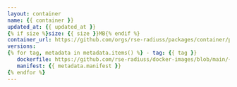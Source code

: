 ```yaml
---
layout: container
name: {{ container }}
updated_at: {{ updated_at }}
{% if size %}size: {{ size }}MB{% endif %}
container_url: https://github.com/orgs/rse-radiuss/packages/container/package/{{ name }}
versions:
{% for tag, metadata in metadata.items() %} - tag: {{ tag }}
   dockerfile: https://github.com/rse-radiuss/docker-images/blob/main/{{ metadata.dockerfile }}
   manifest: {{ metadata.manifest }}
{% endfor %}
---
```


